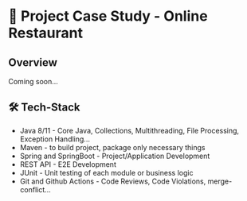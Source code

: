 # 🚀 Project Case Study - Online Restaurant 

## Overview
Coming soon...

## 🛠 Tech-Stack
- Java 8/11 - Core Java, Collections, Multithreading, File Processing, Exception Handling...
- Maven - to build project, package only necessary things
- Spring and SpringBoot - Project/Application Development 
- REST API - E2E Development  
- JUnit - Unit testing of each module or business logic
- Git and Github Actions - Code Reviews, Code Violations, merge-conflict...  
